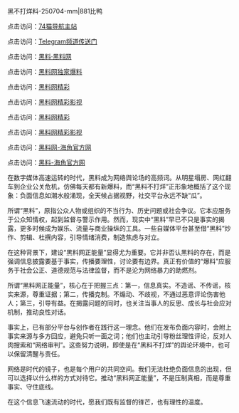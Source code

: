 黑不打烊料-250704-mm|881比鸭

点击访问：<a href="https://74mao.com/">74猫导航主站</a>

点击访问：<a href="https://74mao.com/">Telegram频道传送门</a>

点击访问：<a href="https://heiliaolvzlu3.pages.dev">黑料·黑料网</a>

点击访问：<a href="https://heiliaoyvnrda.pages.dev">黑料网独家爆料</a>

点击访问：<a href="https://qfwfg.pages.dev/">黑料网精彩</a>

点击访问：<a href="https://tyer.pages.dev/">黑料网精彩影视</a>

点击访问：<a href="https://qfwfg.pages.dev/">黑料网精彩</a>

点击访问：<a href="https://tyer.pages.dev/">黑料网精彩影视</a>

点击访问：<a href="https://sdbsd.pages.dev/">黑料网-海角官方网</a>

点击访问：<a href="https://gbs-3wd.pages.dev/">黑料-海角官方网</a>

在数字媒体高速运转的时代，黑料成为网络舆论场的高频词。从明星塌房、网红翻车到企业公关危机，仿佛每天都有新爆料，而“黑料不打烊”正形象地概括了这个现象：负面信息如潮水般涌现，全天候占据视野，社交平台永远不缺“瓜”。

所谓“黑料”，原指公众人物或组织的不当行为、历史问题或社会争议。它本应服务于公众知情权，起到监督与警示作用。然而，现实中“黑料”早已不只是事实的揭露，更多时候成为娱乐、流量与商业操纵的工具。一些自媒体平台甚至借“黑料”炒作、剪辑、杜撰内容，引导情绪消费，制造焦虑与对立。

在这种背景下，建设“黑料网正能量”显得尤为重要。它并非否认黑料的存在，而是强调信息披露要基于事实，传播要理性，讨论要有边界。真正有价值的“爆料”应服务于社会公正、道德规范与法律监督，而不是沦为网络暴力的助燃剂。

所谓“黑料网正能量”，核心在于把握三点：第一，信息真实。不造谣、不传谣，核实来源，尊重证据；第二，传播克制。不煽动、不歧视，不通过恶意评论伤害他人；第三，引导有益。在揭露问题的同时，也关注当事人的反思、成长与社会应对机制，推动良性对话。

事实上，已有部分平台与创作者在践行这一理念。他们在发布负面内容时，会附上事实来源与多方回应，避免只听一面之词；他们也主动引导粉丝理性评论，反对人肉搜索和“网络审判”。这些努力说明，即使是在“黑料不打烊”的舆论环境中，也可以保留清醒与责任。

网络是时代的镜子，也是每个用户的共同空间。我们无法杜绝负面信息的出现，但可以选择以什么样的方式对待它。推动“黑料网正能量”，不是压制真相，而是尊重事实、守住底线。

在这个信息飞速流动的时代，愿我们既有监督的锋芒，也有理性的温度。
